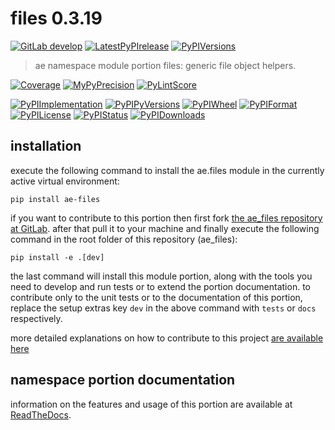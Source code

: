 <!-- THIS FILE IS EXCLUSIVELY MAINTAINED by the project ae V0.2.85 -->
<!-- THIS FILE IS EXCLUSIVELY MAINTAINED by the project aedev_tpl_namespace_root V0.3.6 -->
# files 0.3.19

[![GitLab develop](https://img.shields.io/gitlab/pipeline/ae-group/ae_files/develop?logo=python)](
    https://gitlab.com/ae-group/ae_files)
[![LatestPyPIrelease](
    https://img.shields.io/gitlab/pipeline/ae-group/ae_files/release0.2.19?logo=python)](
    https://gitlab.com/ae-group/ae_files/-/tree/release0.2.19)
[![PyPIVersions](https://img.shields.io/pypi/v/ae_files)](
    https://pypi.org/project/ae-files/#history)

>ae namespace module portion files: generic file object helpers.

[![Coverage](https://ae-group.gitlab.io/ae_files/coverage.svg)](
    https://ae-group.gitlab.io/ae_files/coverage/index.html)
[![MyPyPrecision](https://ae-group.gitlab.io/ae_files/mypy.svg)](
    https://ae-group.gitlab.io/ae_files/lineprecision.txt)
[![PyLintScore](https://ae-group.gitlab.io/ae_files/pylint.svg)](
    https://ae-group.gitlab.io/ae_files/pylint.log)

[![PyPIImplementation](https://img.shields.io/pypi/implementation/ae_files)](
    https://gitlab.com/ae-group/ae_files/)
[![PyPIPyVersions](https://img.shields.io/pypi/pyversions/ae_files)](
    https://gitlab.com/ae-group/ae_files/)
[![PyPIWheel](https://img.shields.io/pypi/wheel/ae_files)](
    https://gitlab.com/ae-group/ae_files/)
[![PyPIFormat](https://img.shields.io/pypi/format/ae_files)](
    https://pypi.org/project/ae-files/)
[![PyPILicense](https://img.shields.io/pypi/l/ae_files)](
    https://gitlab.com/ae-group/ae_files/-/blob/develop/LICENSE.md)
[![PyPIStatus](https://img.shields.io/pypi/status/ae_files)](
    https://libraries.io/pypi/ae-files)
[![PyPIDownloads](https://img.shields.io/pypi/dm/ae_files)](
    https://pypi.org/project/ae-files/#files)


## installation


execute the following command to install the
ae.files module
in the currently active virtual environment:
 
```shell script
pip install ae-files
```

if you want to contribute to this portion then first fork
[the ae_files repository at GitLab](
https://gitlab.com/ae-group/ae_files "ae.files code repository").
after that pull it to your machine and finally execute the
following command in the root folder of this repository
(ae_files):

```shell script
pip install -e .[dev]
```

the last command will install this module portion, along with the tools you need
to develop and run tests or to extend the portion documentation. to contribute only to the unit tests or to the
documentation of this portion, replace the setup extras key `dev` in the above command with `tests` or `docs`
respectively.

more detailed explanations on how to contribute to this project
[are available here](
https://gitlab.com/ae-group/ae_files/-/blob/develop/CONTRIBUTING.rst)


## namespace portion documentation

information on the features and usage of this portion are available at
[ReadTheDocs](
https://ae.readthedocs.io/en/latest/_autosummary/ae.files.html#module-ae.files
"ae_files documentation").

